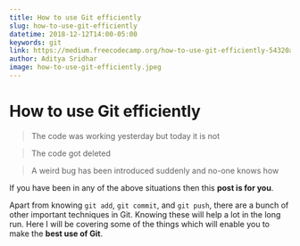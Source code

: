 ```yaml
---
title: How to use Git efficiently
slug: how-to-use-git-efficiently
datetime: 2018-12-12T14:00-05:00
keywords: git
link: https://medium.freecodecamp.org/how-to-use-git-efficiently-54320a236369
author: Aditya Sridhar
image: how-to-use-git-efficiently.jpeg
---
```


# How to use Git efficiently

> The code was working yesterday but today it is not

> The code got deleted

> A weird bug has been introduced suddenly and no-one knows how

If you have been in any of the above situations then this **post is for you**.

Apart from knowing `git add`, `git commit`, and `git push`, there are a bunch of other important techniques in Git. Knowing these will help a lot in the long run. Here I will be covering some of the things which will enable you to make the **best use of Git**.
